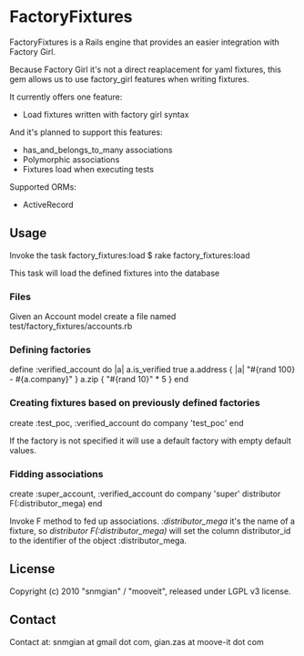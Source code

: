 FactoryFixtures
==========
FactoryFixtures is a Rails engine that provides an easier integration with Factory Girl. 

Because Factory Girl it's not a direct reaplacement for yaml fixtures, this gem allows us to use factory_girl features when writing fixtures.


It currently offers one feature:

* Load fixtures written with factory girl syntax

And it's planned to support this features:

* has_and_belongs_to_many associations
* Polymorphic associations
* Fixtures load when executing tests

Supported ORMs:

* ActiveRecord

        
Usage
-----
Invoke the task factory_fixtures:load
    $ rake factory_fixtures:load

This task will load the defined fixtures into the database

### Files

Given an Account model create a file named test/factory_fixtures/accounts.rb

### Defining factories

  define :verified_account do |a|
    a.is_verified true
    a.address { |a| "#{rand 100} - #{a.company}" }
    a.zip { "#{rand 10}" * 5 }
  end

### Creating fixtures based on previously defined factories

  create :test_poc, :verified_account do
    company 'test_poc'
  end

If the factory is not specified it will use a default factory with empty default values.

### Fidding associations

  create :super_account, :verified_account do
    company 'super'
    distributor F(:distributor_mega)
  end

Invoke F method to fed up associations. <em>:distributor_mega</em> it's the name of a fixture, so <em>distributor F(:distributor_mega)</em> will set the column distributor_id to the identifier of the object :distributor_mega.

License
-------
Copyright (c) 2010 "snmgian" / "mooveit", released under LGPL v3 license. 

Contact
-------
Contact at: snmgian at gmail dot com, gian.zas at moove-it dot com

